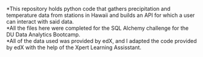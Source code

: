 *This repository holds python code that gathers precipitation and temperature data from stations in Hawaii and builds an API for which a user can interact with said data. <br>
*All the files here were completed for the SQL Alchemy challenge for the DU Data Analytics Bootcamp. <br>
*All of the data used was provided by edX, and I adapted the code provided by edX with the help of the Xpert Learning Assisstant.
